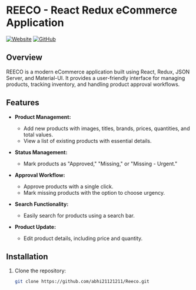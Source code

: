 # REECO - React Redux eCommerce Application

[![Website](https://img.shields.io/badge/Website-Visit%20Now-blue)](https://reeco-abhishek.vercel.app/)
[![GitHub](https://img.shields.io/badge/GitHub-Repository-brightgreen)](https://github.com/abhi21121211/Reeco)

## Overview

REECO is a modern eCommerce application built using React, Redux, JSON Server, and Material-UI. It provides a user-friendly interface for managing products, tracking inventory, and handling product approval workflows.

## Features

- **Product Management:**
  - Add new products with images, titles, brands, prices, quantities, and total values.
  - View a list of existing products with essential details.

- **Status Management:**
  - Mark products as "Approved," "Missing," or "Missing - Urgent."

- **Approval Workflow:**
  - Approve products with a single click.
  - Mark missing products with the option to choose urgency.

- **Search Functionality:**
  - Easily search for products using a search bar.

- **Product Update:**
  - Edit product details, including price and quantity.

## Installation

1. Clone the repository:

   ```bash
   git clone https://github.com/abhi21121211/Reeco.git
